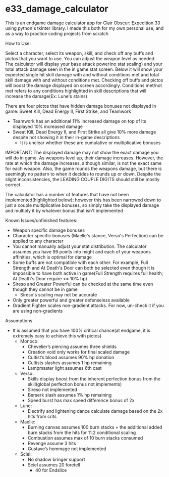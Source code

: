 # e33_damage_calculator
This is an endgame damage calculator app for Clair Obscur: Expedition 33 using python's tkinter library. 
I made this both for my own personal use, and as a way to practice coding projects from scratch

How to Use:

Select a character, select its weapon, skill, and check off any buffs and pictos that you want to use.
You can adjust the weapon level as needed. The calculator will display your base attack power(no stat scaling) 
and your total attack damage seen in the in game stat screen. Below it will show your expected single hit skill damage
with and without conditions met and total skill damage with and without conditions met. Checking off buffs and pictos will boost
the damage displayed on screen accordingly. Conditions met/not met refers to any conditions highlighted in skill descriptions
that will increase the damage(Ex: Lune's stains)

There are four pictos that have hidden damage bonuses not displayed in game: Sweet Kill, Dead Energy II, First Strike, and Teamwork
- Teamwork has an additional 11% increased damage on top of its displayed 10% increased damage
- Sweat Kill, Dead Energy II, and First Strike all give 10% more damage despite not showing it in their in-game descriptions
    - It is unclear whether these are cumulative or multiplicative bonuses 

IMPORTANT: The displayed damage may not show the exact damage you will do in game. As weapons level up, their damage increases.
However, the rate at which the damage increases, although similar, is not the exact same for each weapon. Also, the game rounds
the weapons damage, but there is seemingly no pattern to when it decides to rounds up or down.
Despite the slight inconsistencies, the LEADING COUPLE DIGITS should still be mostly correct

The calculator has a number of features that have not been implemented(highlighted below); however this has been narrowed down to 
just a couple multiplicative bonuses, so simply take the displayed damage and multiply it by whatever bonus that isn't implemented

Known Issues/unfinished features:
- Weapon specific damage bonuses
- Character specific bonuses (Maelle's stance, Verso's Perfection) can be applied to any character
- You cannot manually adjust your stat distribution. The calculator assumes you have 99 points into might
  and each of your weapons affinities, which is optimal for damage
- Some buffs are not compatible with each other. For example, Full Strength and At Death's Door can both be selected
  even though it is impossible to have both active in game(Full Strength requires full health; At Death's Door require <= 10% hp)
- Sireso and Greater Powerful can be checked at the same time even though they cannot be in game
    - Sireso's scaling may not be accurate
- Only greater powerful and greater defenseless available
- Gradient Fighter scales non-gradient attacks. For now, un-check it if you are using non-gradients

Assumptions
- It is assumed that you have 100% critical chance(at endgame, it is extremely easy to achieve this with pictos)
    - Monoco:
        - Chevelier’s piercing assumes three shields
        - Creation void only works for final scaled damage
        - Cultist’s blood assumes 90% hp donation
        - Cultists slashes assumes 1 hp remaining
        - Lampmaster light assumes 6th cast
    - Verso:
        - Skills display boost from the inherent perfection bonus from the skill(global perfection bonus not implements)
        - Sireso not implemented
        - Berserk slash assumes 1% hp remaining
        - Speed burst has max speed difference bonus of 2x
    - Lune:
        - Electrify and lightening dance calculate damage based on the 2x hits from crits
    - Maelle:
        - Burning canvas assumes 100 burn stacks + the additional added burn stacks from the hits for 11.2 conditional scaling
        - Combustion assumes max of 10 burn stacks consumed
        - Revenge assume 3 hits
        - Gustave’s hommage not implemented
    - Sciel:
        - No shadow bringer support
        - Sciel assumes 20 foretell
            - 40 for Endslice